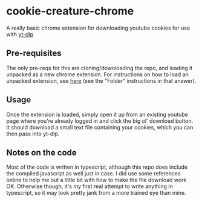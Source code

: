 # cookie-creature-chrome
A really basic chrome extension for downloading youtube cookies for use with [yt-dlp](https://github.com/yt-dlp/yt-dlp)

## Pre-requisites
The only pre-reqs for this are cloning/downloading the repo, and loading it unpacked
as a new chrome extension. For instructions on how to load an unpacked extension, 
see [here](https://superuser.com/a/252990) (see the "Folder" instructions in that answer).

## Usage
Once the extension is loaded, simply open it up from an existing youtube page where
you're already logged in and click the big ol' download button. It should download a small
text file containing your cookies, which you can then pass into yt-dlp.

## Notes on the code
Most of the code is written in typescript, although this repo does include the compiled 
javascript as well just in case. I did use some references online to help me out a 
little bit with how to make the file download work OK. Otherwise though, it's my first 
real attempt to write anything in typescript, so it may look pretty jank from a more 
trained eye than mine.
